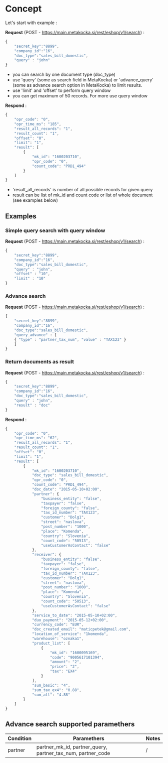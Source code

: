 
# Concept

Let's start with example :

**Request** (POST - https://main.metakocka.si/rest/eshop/v1/search) :
```javascript
{
    "secret_key":"8899",
    "company_id":"16",
    "doc_type":"sales_bill_domestic",
    "query" : "john"
}
```

* you can search by one document type (doc\_type)
* use 'query' (some as search field in MetaKocka) or 'advance\_query' (some as advance search option in MetaKocka) to limit results.
* use 'limit' and 'offset' to perform query window
* you can get maximum of 50 records. For more use query window

**Respond** :
```javascript
{
    "opr_code": "0",
    "opr_time_ms": "185",
    "result_all_records": "1",
    "result_count": "1",
    "offset": "0",
    "limit": "1",
    "result": [
        {
            "mk_id": "1600203710",
            "opr_code": "0",
            "count_code": "PRD1_494"
        }
    ]
}
```

* 'result\_all\_records' is number of all possible records for given query
* result can be list of mk\_id and count code or list of whole document (see examples below)

## Examples

### Simple query search with query window
**Request** (POST - https://main.metakocka.si/rest/eshop/v1/search) :
```javascript
{
    "secret_key":"8899",
    "company_id":"16",
    "doc_type":"sales_bill_domestic",
    "query" : "john",
    "offset" : "10",
    "limit" : "10"
}
```

### Advance search
**Request** (POST - https://main.metakocka.si/rest/eshop/v1/search) :
```javascript
{
    "secret_key":"8899",
    "company_id":"16",
    "doc_type":"sales_bill_domestic",
    "query_advance" : [
    { "type" : "partner_tax_num", "value" : "TAX123" }
    ]
}
```

### Return documents as result
**Request** (POST - https://main.metakocka.si/rest/eshop/v1/search) :
```javascript
{
    "secret_key":"8899",
    "company_id":"16",
    "doc_type":"sales_bill_domestic",
    "query" : "john",
    "result" : "doc"
}
```

**Respond** :
```javascript
{
    "opr_code": "0",
    "opr_time_ms": "62",
    "result_all_records": "1",
    "result_count": "1",
    "offset": "0",
    "limit": "1",
    "result": [
        {
            "mk_id": "1600203710",
            "doc_type": "sales_bill_domestic",
            "opr_code": "0",
            "count_code": "PRD1_494",
            "doc_date": "2015-05-10+02:00",
            "partner": {
                "business_entity": "false",
                "taxpayer": "false",
                "foreign_county": "false",
                "tax_id_number": "TAX123",
                "customer": "Dolg1",
                "street": "naslova",
                "post_number": "1000",
                "place": "Komenda",
                "country": "Slovenia",
                "count_code": "50513",
                "useCustomerAsContact": "false"
            },
            "receiver": {
                "business_entity": "false",
                "taxpayer": "false",
                "foreign_county": "false",
                "tax_id_number": "TAX123",
                "customer": "Dolg1",
                "street": "naslova",
                "post_number": "1000",
                "place": "Komenda",
                "country": "Slovenia",
                "count_code": "50513",
                "useCustomerAsContact": "false"
            },
            "service_to_date": "2015-05-10+02:00",
            "duo_payment": "2015-05-12+02:00",
            "currency_code": "EUR",
            "doc_created_email": "maticpetek@gmail.com",
            "location_of_service": "1komenda",
            "warehouse": "oznaka1",
            "product_list": [
                {
                    "mk_id": "1600095169",
                    "code": "9005617101394",
                    "amount": "2",
                    "price": "2",
                    "tax": "EX4"
                }
            ],
            "sum_basic": "4",
            "sum_tax_ex4": "0.88",
            "sum_all": "4.88"
        }
    ]
}
```

## Advance search supported paramethers
Condition  | Paramethers                           | Notes |
-----------|---------------------------------------|-------|
partner    |partner\_mk\_id, partner\_query, partner\_tax\_num, partner\_code | / |